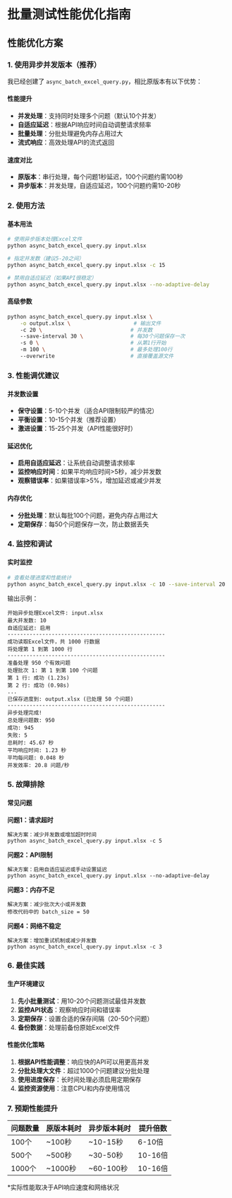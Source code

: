 # 批量测试性能优化指南

## 性能优化方案

### 1. 使用异步并发版本（推荐）

我已经创建了 `async_batch_excel_query.py`，相比原版本有以下优势：

#### 性能提升
- **并发处理**：支持同时处理多个问题（默认10个并发）
- **自适应延迟**：根据API响应时间自动调整请求频率
- **批量处理**：分批处理避免内存占用过大
- **流式响应**：高效处理API的流式返回

#### 速度对比
- **原版本**：串行处理，每个问题1秒延迟，100个问题约需100秒
- **异步版本**：并发处理，自适应延迟，100个问题约需10-20秒

### 2. 使用方法

#### 基本用法
```bash
# 使用异步版本处理Excel文件
python async_batch_excel_query.py input.xlsx

# 指定并发数（建议5-20之间）
python async_batch_excel_query.py input.xlsx -c 15

# 禁用自适应延迟（如果API很稳定）
python async_batch_excel_query.py input.xlsx --no-adaptive-delay
```

#### 高级参数
```bash
python async_batch_excel_query.py input.xlsx \
    -o output.xlsx \                    # 输出文件
    -c 20 \                            # 并发数
    --save-interval 30 \               # 每30个问题保存一次
    -s 0 \                             # 从第1行开始
    -m 100 \                           # 最多处理100行
    --overwrite                        # 直接覆盖源文件
```

### 3. 性能调优建议

#### 并发数设置
- **保守设置**：5-10个并发（适合API限制较严的情况）
- **平衡设置**：10-15个并发（推荐设置）
- **激进设置**：15-25个并发（API性能很好时）

#### 延迟优化
- **启用自适应延迟**：让系统自动调整请求频率
- **监控响应时间**：如果平均响应时间>5秒，减少并发数
- **观察错误率**：如果错误率>5%，增加延迟或减少并发

#### 内存优化
- **分批处理**：默认每批100个问题，避免内存占用过大
- **定期保存**：每50个问题保存一次，防止数据丢失

### 4. 监控和调试

#### 实时监控
```bash
# 查看处理进度和性能统计
python async_batch_excel_query.py input.xlsx -c 10 --save-interval 20
```

输出示例：
```
开始异步处理Excel文件: input.xlsx
最大并发数: 10
自适应延迟: 启用
--------------------------------------------------
成功读取Excel文件，共 1000 行数据
将处理第 1 到第 1000 行
--------------------------------------------------
准备处理 950 个有效问题
处理批次 1: 第 1 到第 100 个问题
第 1 行: 成功 (1.23s)
第 2 行: 成功 (0.98s)
...
已保存进度到: output.xlsx (已处理 50 个问题)
--------------------------------------------------
异步处理完成!
总处理问题数: 950
成功: 945
失败: 5
总耗时: 45.67 秒
平均响应时间: 1.23 秒
平均每问题: 0.048 秒
并发效率: 20.8 问题/秒
```

### 5. 故障排除

#### 常见问题

**问题1：请求超时**
```
解决方案：减少并发数或增加超时时间
python async_batch_excel_query.py input.xlsx -c 5
```

**问题2：API限制**
```
解决方案：启用自适应延迟或手动设置延迟
python async_batch_excel_query.py input.xlsx --no-adaptive-delay
```

**问题3：内存不足**
```
解决方案：减少批次大小或并发数
修改代码中的 batch_size = 50
```

**问题4：网络不稳定**
```
解决方案：增加重试机制或减少并发数
python async_batch_excel_query.py input.xlsx -c 3
```

### 6. 最佳实践

#### 生产环境建议
1. **先小批量测试**：用10-20个问题测试最佳并发数
2. **监控API状态**：观察响应时间和错误率
3. **定期保存**：设置合适的保存间隔（20-50个问题）
4. **备份数据**：处理前备份原始Excel文件

#### 性能优化策略
1. **根据API性能调整**：响应快的API可以用更高并发
2. **分批处理大文件**：超过1000个问题建议分批处理
3. **使用进度保存**：长时间处理必须启用定期保存
4. **监控资源使用**：注意CPU和内存使用情况

### 7. 预期性能提升

| 问题数量 | 原版本耗时 | 异步版本耗时 | 提升倍数 |
|---------|-----------|-------------|---------|
| 100个   | ~100秒    | ~10-15秒    | 6-10倍  |
| 500个   | ~500秒    | ~30-50秒    | 10-16倍 |
| 1000个  | ~1000秒   | ~60-100秒   | 10-16倍 |

*实际性能取决于API响应速度和网络状况
